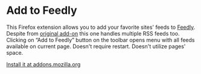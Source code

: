 # Add to Feedly

This Firefox extension allows you to add your favorite sites' feeds to [Feedly](https://feedly.com/). Despite from [original add-on](https://addons.mozilla.org/en-US/firefox/addon/add-to-feedly/) this one handles multiple RSS feeds too. Clicking on “Add to Feedly” button on the toolbar opens menu with all feeds available on current page. Doesn't require restart. Doesn't utilize pages' space.

[Install it at addons.mozilla.org](https://addons.mozilla.org/en-US/firefox/addon/add-to-feedly-plus/)
